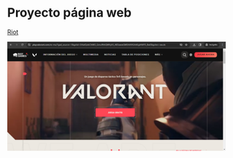 # Proyecto página web

[Riot](https://playvalorant.com/es-es/?utm_medium=card2%2Bwww.riotgames.com&utm_source=riotbar)

![Imagen Riot](https://github.com/SaaoPng/SaaoPng.github.io/blob/main/Valorant/Captura.PNG)
